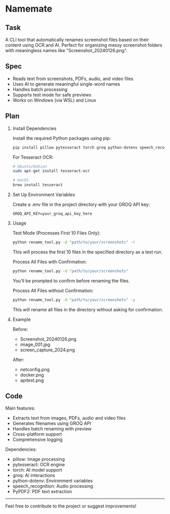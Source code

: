 # Namemate

## Task
A CLI tool that automatically renames screenshot files based on their content using OCR and AI. Perfect for organizing messy screenshot folders with meaningless names like "Screenshot_20240126.png".

## Spec
- Reads text from screenshots, PDFs, audio, and video files
- Uses AI to generate meaningful single-word names
- Handles batch processing
- Supports test mode for safe previews
- Works on Windows (via WSL) and Linux

## Plan

1. Install Dependencies

   Install the required Python packages using pip:
   ```bash
   pip install pillow pytesseract torch groq python-dotenv speech_recognition PyPDF2
   ```

   For Tesseract OCR:
   ```bash
   # Ubuntu/Debian
   sudo apt-get install tesseract-ocr

   # macOS
   brew install tesseract
   ```

2. Set Up Environment Variables

   Create a .env file in the project directory with your GROQ API key:
   ```
   GROQ_API_KEY=your_groq_api_key_here
   ```

3. Usage

   Test Mode (Processes First 10 Files Only):
   ```bash
   python rename_tool.py -d "path/to/your/screenshots" -t
   ```

   This will process the first 10 files in the specified directory as a test run.

   Process All Files with Confirmation:
   ```bash
   python rename_tool.py -d "path/to/your/screenshots"
   ```

   You'll be prompted to confirm before renaming the files.

   Process All Files without Confirmation:
   ```bash
   python rename_tool.py -d "path/to/your/screenshots" -y
   ```

   This will rename all files in the directory without asking for confirmation.

4. Example

   Before:
   - Screenshot_20240126.png
   - image_001.jpg
   - screen_capture_2024.png

   After:
   - netconfig.png
   - docker.png
   - apitest.png

## Code

Main features:
- Extracts text from images, PDFs, audio and video files
- Generates filenames using GROQ API
- Handles batch renaming with preview
- Cross-platform support
- Comprehensive logging

Dependencies:
- pillow: Image processing
- pytesseract: OCR engine
- torch: AI model support
- groq: AI interactions
- python-dotenv: Environment variables
- speech_recognition: Audio processing
- PyPDF2: PDF text extraction

---

Feel free to contribute to the project or suggest improvements!
